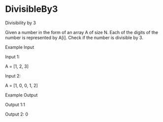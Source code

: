 # DivisibleBy3

Divisibility by 3

Given a number in the form of an array A of size N. Each of the digits of the number is represented by A[i]. Check if the number is divisible by 3.

Example Input

Input 1:

A = [1, 2, 3]

Input 2:

A = [1, 0, 0, 1, 2]


Example Output


Output 1:1

Output 2: 0
